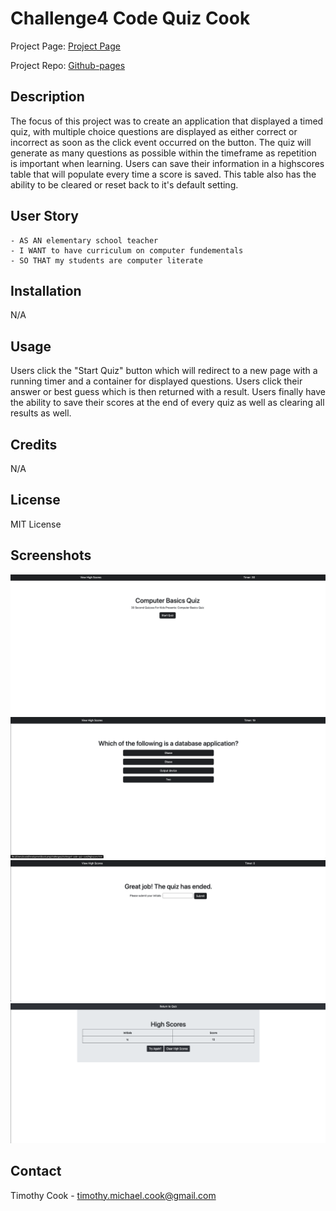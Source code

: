 # Challenge4 Code Quiz Cook

Project Page: [Project Page](https://timothymichaelcook.github.io/challenge4-code-quiz-cook/)

Project Repo: [Github-pages](https://github.com/timothymichaelcook/challenge4-code-quiz-cook)

## Description

The focus of this project was to create an application that displayed a timed quiz, with multiple choice questions are displayed as either correct or incorrect as soon as the click event occurred on the button. The quiz will generate as many questions as possible within the timeframe as repetition is important when learning. Users can save their information in a highscores table that will populate every time a score is saved. This table also has the ability to be cleared or reset back to it's default setting.

## User Story

```
- AS AN elementary school teacher
- I WANT to have curriculum on computer fundementals
- SO THAT my students are computer literate
```

## Installation

N/A

## Usage

Users click the "Start Quiz" button which will redirect to a new page with a running timer and a container for displayed questions. Users click their answer or best guess which is then returned with a result. Users finally have the ability to save their scores at the end of every quiz as well as clearing all results as well.


## Credits

N/A

## License

MIT License

## Screenshots

![Project Screenshot](./assets/screenshots/screenshot1.png)
![Project Screenshot](./assets/screenshots/screenshot2.png)
![Project Screenshot](./assets/screenshots/screenshot3.png)
![Project Screenshot](./assets/screenshots/screenshot4.png)


## Contact
Timothy Cook - timothy.michael.cook@gmail.com
